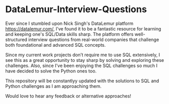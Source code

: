 # DataLemur-Interview-Questions
Ever since I stumbled upon Nick Singh's DataLemur platform https://datalemur.com/, I’ve found it to be a fantastic resource for learning and keeping one's SQL/Data skills sharp. The platform offers well-structured interview questions from real-world companies that challenge both foundational and advanced SQL concepts.

Since my current work projects don’t require me to use SQL extensively, I see this as a great opportunity to stay sharp by solving and exploring these challenges. Also, since I've been enjoying the SQL challenges so much I have decided to solve the Python ones too.

This repository will be constantlyy updated with the solutions to SQL and Python challenges as I am approaching them.

Would love to hear any feedback or alternative approaches!

